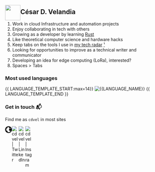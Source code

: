 <h2 align="left">
<img src="https://res.cloudinary.com/cdvel/image/upload/v1612791504/logos/cdv_hexa.svg" height="50px" width="50px" align="left" style="float:left; overflow: hidden; margin-top:-10px;"/>
César D. Velandia
</h2>

1. Work in cloud Infrastructure and automation projects
2. Enjoy collaborating in tech with others
3. Growing as a developer by learning [Rust](https://github.com/search?q=rust)
4. Like theoretical computer science and hardware hacks
6. Keep tabs on the tools I use in [my tech radar][tech-radar] [¹][tech-radar-post]
7. Looking for opportunities to improve as a technical writer and communicator
5. Developing an idea for edge computing (LoRa), interested?
8. Spaces > Tabs

### Most used languages

{{ LANGUAGE_TEMPLATE_START:max=14}}
![{{LANGUAGE_NAME}}](https://img.shields.io/static/v1?style=flat-square&label=%20&color=222&labelColor={{LANGUAGE_COLOR:uri}}&message={{LANGUAGE_NAME:uri}}%EF%B8%B1{{LANGUAGE_PERCENT:uri}}%25)
{{ LANGUAGE_TEMPLATE_END }}

### Get in touch 📬

Find me as `cdvel` in most sites

[<img align="left" alt="cesar.velandia.co" width="22px" src="https://raw.githubusercontent.com/iconic/open-iconic/master/svg/globe.svg" />][website]
[<img align="left" alt="cdvel | Twitter" width="22px" src="https://cdn.jsdelivr.net/npm/simple-icons@v3/icons/twitter.svg" />][twitter]
[<img align="left" alt="cdvel | LinkedIn" width="22px" src="https://cdn.jsdelivr.net/npm/simple-icons@v3/icons/linkedin.svg" />][linkedin]
[<img align="left" alt="cdvel | Instagram" width="22px" src="https://cdn.jsdelivr.net/npm/simple-icons@v3/icons/instagram.svg" />][instagram]


[tech-radar]: https://cdvel.github.io/tech-radar
[tech-radar-post]: https://cesar.velandia.co/tech-radar/
[website]: https://cesar.velandia.co
[twitter]: https://twitter.com/cdvel
[instagram]: https://instagram.com/cdvel
[linkedin]: https://linkedin.com/in/cdvelandia
